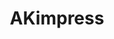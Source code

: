 ---
title: "AKimpress"
url: /ciudad-autonoma-de-buenos-aires/akimpress-juramento/
shop: copyshop
---